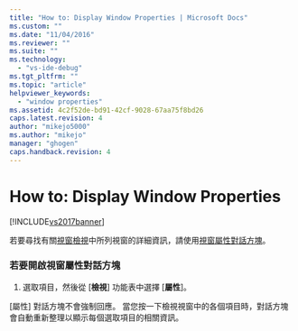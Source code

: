 ```yaml
---
title: "How to: Display Window Properties | Microsoft Docs"
ms.custom: ""
ms.date: "11/04/2016"
ms.reviewer: ""
ms.suite: ""
ms.technology: 
  - "vs-ide-debug"
ms.tgt_pltfrm: ""
ms.topic: "article"
helpviewer_keywords: 
  - "window properties"
ms.assetid: 4c2f52de-bd91-42cf-9028-67aa75f8bd26
caps.latest.revision: 4
author: "mikejo5000"
ms.author: "mikejo"
manager: "ghogen"
caps.handback.revision: 4
---
```

# How to: Display Window Properties
[!INCLUDE[vs2017banner](../code-quality/includes/vs2017banner.md)]

若要尋找有關[視窗檢視](../debugger/windows-view.md)中所列視窗的詳細資訊，請使用[視窗屬性對話方塊](../debugger/window-properties-dialog-box.md)。  
  
### 若要開啟視窗屬性對話方塊  
  
1.  選取項目，然後從 \[**檢視**\] 功能表中選擇 \[**屬性**\]。  
  
 \[屬性\] 對話方塊不會強制回應。  當您按一下檢視視窗中的各個項目時，對話方塊會自動重新整理以顯示每個選取項目的相關資訊。